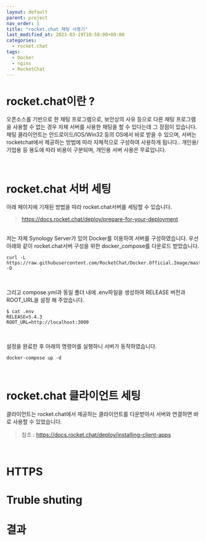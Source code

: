 ```yaml
---
layout: default
parent: project
nav_order: 1
title: "rocket.chat 채팅 사용기"
last_modified_at: 2023-03-19T10:50:00+09:00
categories:
  - rocket.chat
tags:
  - Docker
  - nginx
  - RocketChat
---
```


# rocket.chat이란 ?

오픈소스를 기반으로 한 채팅 프로그램으로, 보안상의 사유 등으로 다른 채팅 프로그램을 사용할 수 없는 경우 자체 서버를 사용한 채팅을 할 수 있다는데 그 장점이 있습니다. 
채팅 클라이언트는 안드로이드/IOS/Win32 등의 OS에서 바로 받을 수 있으며, 서버는 rocketchat에서 제공하는 방법에 따라 자체적으로 구성하여 사용하게 됩니다.. 
개인용/기업용 등 용도에 따라 비용이 구분되며, 개인용 서버 사용은 무료입니다.

<br>

# rocket.chat 서버 세팅

아래 페이지에 기재된 방법을 따라 rocket.chat서버를 세팅할 수 있습니다.

> https://docs.rocket.chat/deploy/prepare-for-your-deployment

<br>
저는 자체 Synology Server가 있어 Docker를 이용하여 서버를 구성하였습니다.
우선 아래와 같이 rocket.chat서버 구성을 위한 docker_compose를 다운로드 받았습니다.

```
curl -L https://raw.githubusercontent.com/RocketChat/Docker.Official.Image/master/compose.yml -O 
```
<br>

그리고 compose.yml과 동일 폴더 내에 .env파일을 생성하여 RELEASE 버전과 ROOT_URL을 설정 해 주었습니다.<br>
```
$ cat .env
RELEASE=5.4.3
ROOT_URL=http://localhost:3000 
```

<br>

설정을 완료한 후 아래의 명령어를 실행하니 서버가 동작하였습니다.
```
docker-compose up -d
```


<br>

# rocket.chat 클라이언트 세팅

클라이언트는 rocket.chat에서 제공하는 클라이언트를 다운받아서 서버와 연결하면 바로 사용할 수 있었습니다.

> 참조 : https://docs.rocket.chat/deploy/installing-client-apps


<br>

# HTTPS



# Truble shuting



# 결과